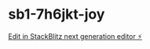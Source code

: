 # sb1-7h6jkt-joy

[Edit in StackBlitz next generation editor ⚡️](https://stackblitz.com/~/github.com/codexxxhost2024/sb1-7h6jkt-joy)